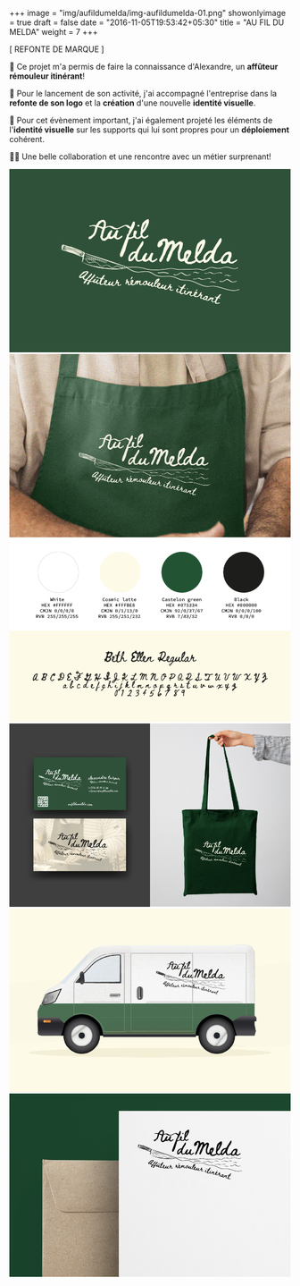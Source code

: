 +++
image = "img/aufildumelda/img-aufildumelda-01.png"
showonlyimage = true
draft = false
date = "2016-11-05T19:53:42+05:30"
title = "AU FIL DU MELDA"
weight = 7
+++

[ REFONTE DE MARQUE ]
<!--more-->

🚐 Ce projet m'a permis de faire la connaissance d'Alexandre, un **affûteur rémouleur itinérant**!

📌 Pour le lancement de son activité, j'ai accompagné l'entreprise dans la **refonte de son logo** et la **création** d'une nouvelle **identité visuelle**.

👀 Pour cet évènement important, j'ai également projeté les éléments de l'**identité visuelle** sur les supports qui lui sont propres pour un **déploiement** cohérent.

👌🏻 Une belle collaboration et une rencontre avec un métier surprenant!  

![This is me][1]
![This is me][2]
![This is me][3]
![This is me][4]
![This is me][6]
![This is me][5]

[1]: /img/aufildumelda/img-aufildumelda-01.png
[2]: /img/aufildumelda/img-aufildumelda-02.png
[3]: /img/aufildumelda/img-aufildumelda-03.png
[4]: /img/aufildumelda/img-aufildumelda-04.png
[5]: /img/aufildumelda/img-aufildumelda-05.png
[6]: /img/aufildumelda/img-aufildumelda-06.png

